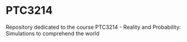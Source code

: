 # PTC3214
Repository dedicated to the course PTC3214 - Reality and Probability: Simulations to comprehend the world
